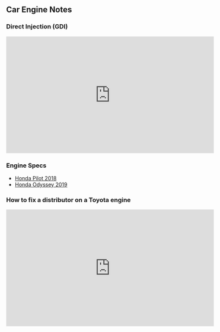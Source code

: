 ## Car Engine Notes

### Direct Injection (GDI)
<iframe width="560" height="315" src="https://www.youtube.com/embed/xrLNDgrIw3U" frameborder="0" allow="accelerometer; autoplay; encrypted-media; gyroscope; picture-in-picture" allowfullscreen></iframe>

### Engine Specs 
- [Honda Pilot 2018](img/honda-pilot-2018.pdf )
- [Honda Odyssey 2019](img/honda-odyssey-2019.pdf)


### How to fix a distributor on a Toyota engine

<iframe width="560" height="315" src="https://www.youtube.com/embed/nQv7edB35js" frameborder="0" allow="accelerometer; autoplay; encrypted-media; gyroscope; picture-in-picture" allowfullscreen></iframe>

